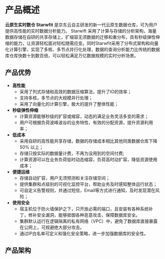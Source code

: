 # 产品概述

**云原生实时数仓 Starwfit** 是京东云自主研发的新一代云原生数据仓库，可为用户提供高性能的实时数据分析能力。 Starwift 采用了计算与存储的分析架构，海量数据存储在自研的共享存储上，扩缩容无须数据的迁移和重分布，具有秒级弹性伸缩的能力，让资源轻松面对轻松随需应变。同时Starwfit采用了分布式架构和向量化计算引擎，实现了多核、多节点并行化处理，数据的查询分析能力比传统的数据库仓库快数十到数百倍，可以轻松满足万亿数据规模的实时分析场景。


## 产品优势
- **高性能**  
  - 采用了列式存储和高效的数据压缩算法，提升了IO的效率；
  - 支持多核，多节点的大规模并行处理；
  - 采用了向量化的计算引擎，极大的提升了整体性能；
- **秒级弹性伸缩**
  - 计算资源能够秒级的扩容或缩容，动态的满足业务灵活多变的需求；
  - 用户可根据负荷波峰波谷的业务特性，有效的分配资源，提升资源利用率；
- **低成本**
  - 采用自研的高性能共享存储，数据的存储成本相比其他同类数据仓库下降 50% 以上；
  - 存储只按实际的数据量计费，不再为没用到的空间付费;
  - 计算资源可以在业务负荷低时动态缩容，负荷高时动扩容，降低资源使用成本；
- **便捷运维**
  - 存储自动扩容，用户无须预测和关注存储空间；
  - 提供集群和点级别的可视化监控平台，帮助业务及时感知整体运行状态；
  - 可自定义告警规则，并通过短信，Email等方式进行通知，及时发现潜在风险；
- **使用安全**
  - 宿主机位于防火墙保护之下，只开放必需的端口，且安装有各种系统补丁，修补安全漏洞，能够抵御各种恶意攻击，保障数据库安全。
  - 集群默认运行在逻辑隔离的私有网络（VPC）中，避免了数据库直接暴露在公网上，可规避绝大部分攻击。
  - 通过IP白名单可定义和强化安全策略，进一步加强数据库的安全性。

## 产品架构
